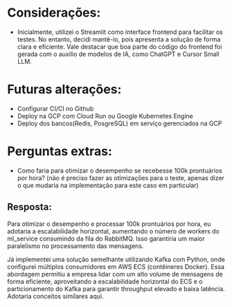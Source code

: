 # Considerações:
- Inicialmente, utilizei o Streamlit como interface frontend para facilitar os testes. No entanto, decidi mantê-lo, pois apresenta a solução de forma clara e eficiente. Vale destacar que boa parte do código do frontend foi gerada com o auxílio de modelos de IA, como ChatGPT e Cursor Small LLM.


# Futuras alterações:
- Configurar CI/CI no Github
- Deploy na GCP com Cloud Run ou Google Kubernetes Engine
- Deploy dos bancos(Redis, PosgreSQL) em serviço gerenciados na GCP


# Perguntas extras:
- Como faria para otimizar o desempenho se recebesse 100k prontuários por hora? (não
é preciso fazer as otimizações para o teste, apenas dizer o que mudaria na
implementação para este caso em particular)

## Resposta:
Para otimizar o desempenho e processar 100k prontuários por hora, eu adotaria a escalabilidade horizontal, aumentando o número de workers do ml_service consumindo da fila do RabbitMQ. Isso garantiria um maior paralelismo no processamento das mensagens. 

Já implementei uma solução semelhante utilizando Kafka com Python, onde configurei múltiplos consumidores em AWS ECS (contêineres Docker). Essa abordagem permitiu a empresa lidar com um alto volume de mensagens de forma eficiente, aproveitando a escalabilidade horizontal do ECS e o particionamento do Kafka para garantir throughput elevado e baixa latência.
Adotaria conceitos similares aqui.